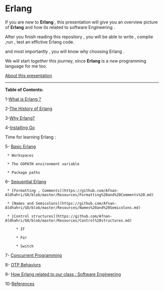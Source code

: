 # Erlang

If you are new to **Erlang** , this presentation will give you an overview picture of **Erlang** and how its related to software Engineering .

After you finish reading this repository , you will be able to write , complie ,run , test an effictive Erlang code.

and most importantly , you will know why choosing Erlang .

We will start *together* this journey, since **Erlang** is a *new* programming language for me too.

[About this presentation](https://github.com/Afnan-Aldhahri/GO/blob/master/Resources/About%20this%20presentation.md) 


-----------------------------------------------------------------------------------------------------


**Table of Contents:**



1-[What is Erlang ?](https://github.com/Afnan-Aldhahri/GO/blob/master/Resources/What%20is%20GO%20%3F%20.md)  

2-[The History of Erlang](https://github.com/Afnan-Aldhahri/GO/blob/master/Resources/Who%20and%20When%3F.md)

3-[Why Erlang?](https://github.com/Afnan-Aldhahri/GO/blob/master/Resources/Why%20GO.md) 

4-[Installing Go](https://github.com/Afnan-Aldhahri/GO/blob/master/Resources/InstallingGO.md) 

Time for learning Erlang :

5- [Basic Erlang](https://github.com/Afnan-Aldhahri/GO/blob/master/Resources/Code%20Organization.md)
 
     * Workspaces
     
     * The GOPATH environment variable
     
     * Package paths
     
6- [Sequential Erlang](https://github.com/Afnan-Aldhahri/GO/blob/master/Resources/Go%20the%20Basics.md) 
 
     * [Formatting , Comments](https://github.com/Afnan-Aldhahri/GO/blob/master/Resources/Formatting%20and%20Comments%20.md)

     * [Names and Semicolons](https://github.com/Afnan-Aldhahri/GO/blob/master/Resources/Names%20and%20Semicolons.md)

     * [Control structures](https://github.com/Afnan-Aldhahri/GO/blob/master/Resources/Control%20structures.md)
    
         * IF
         
         * For
         
         * Switch

         
7- [Concurrent Programming](https://github.com/Afnan-Aldhahri/GO/blob/master/Resources/Go%20the%20Basics.md) 


8- [OTP Behaviors](https://github.com/Afnan-Aldhahri/GO/blob/master/Resources/Run%20your%20first%20program.md)


9- [How Erlang related to our class : Software Engineering](https://github.com/Afnan-Aldhahri/GO/blob/master/Resources/How%20GO%20related%20to%20our%20class%20:%20Software%20Engineering.md)


10-[References](https://github.com/Afnan-Aldhahri/GO/blob/master/Resources/bibliography.md)

